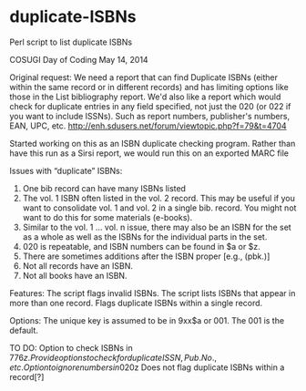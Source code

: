 duplicate-ISBNs
===============

Perl script to list duplicate ISBNs

COSUGI Day of Coding
May 14, 2014

Original request:
We need a report that can find Duplicate ISBNs (either within the same record or in different records) and has limiting options like those in the List bibliography report. We'd also like a report which would check for duplicate entries in any field specified, not just the 020 (or 022 if you want to include ISSNs). Such as report numbers, publisher's numbers, EAN, UPC, etc.
http://enh.sdusers.net/forum/viewtopic.php?f=79&t=4704

Started working on this as an ISBN duplicate checking program. Rather than have this run as a Sirsi report, we would run this on an exported MARC file

Issues with “duplicate” ISBNs:
1) One bib record can have many ISBNs listed
2) The vol. 1 ISBN often listed in the vol. 2 record. This may be useful if you want to consolidate vol. 1 and vol. 2 in  a single bib. record. You might not want to do this for some materials (e-books).
3) Similar to the vol. 1 … vol. n issue, there may also be an ISBN for the set as a whole as well as the ISBNs for the individual parts in the set.
4) 020 is repeatable, and ISBN numbers can be found in $a or $z.
5) There are sometimes additions after the ISBN proper [e.g., (pbk.)]
6) Not all records have an ISBN.
7) Not all books have an ISBN.

Features:
The script flags invalid ISBNs.
The script lists ISBNs that appear in more than one record.
Flags duplicate ISBNs within a single record.

Options:
The unique key is assumed to be in 9xx$a or 001. The 001 is the default.

TO DO:
Option to check ISBNs in 776$z.
Provide options to check for duplicate ISSN, Pub. No., etc.
Option to ignore numbers in 020$z
Does not flag duplicate ISBNs within a record[?]
